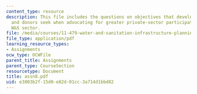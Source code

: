 ```yaml
---
content_type: resource
description: This file includes the questions on objectives that developing countries
  and donors seek when advocating for greater private-sector participation in the
  W&S sector.
file: /media/courses/11-479-water-and-sanitation-infrastructure-planning-in-developing-countries-spring-2005/e3803b2f15d0e82d01cc3a714d1bbd82_assn8.pdf
file_type: application/pdf
learning_resource_types:
- Assignments
ocw_type: OCWFile
parent_title: Assignments
parent_type: CourseSection
resourcetype: Document
title: assn8.pdf
uid: e3803b2f-15d0-e82d-01cc-3a714d1bbd82
---
```

